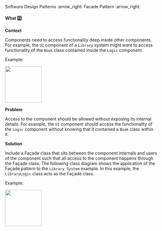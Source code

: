 <link rel="stylesheet" href="{{baseUrl}}/css/textbook.css">

<div class="website-content">

<div id="path">Software Design Patterns :arrow_right: Facade Pattern :arrow_right:</div>

<div id="title">

#### What :two:

</div>

<div id="body">

**Context**

Components need to access functionality deep inside other components. For example, the `UI` component of a `Library` system might want to access functionality of the `Book` class contained inside the `Logic` component.

<tip-box>

Example:

<img src="{{baseUrl}}/designPatterns/facade/what/images/textBook.png" height="120" />
<p/>

</tip-box>

**Problem**

Access to the component should be allowed without exposing its internal details. For example, the `UI` component should access the functionality of the `Logic` component without knowing that it contained a `Book` class within it.

**Solution**

Include a Façade class that sits between the component internals and users of the component such that all access to the component happens through the Façade class. The following class diagram shows the application of the Façade pattern to the `Library System` example. In this example, the `LibraryLogic` class acts as the Façade class.

<tip-box>

Example:

<img src="{{baseUrl}}/designPatterns/facade/what/images/textLibraryBook.png" height="120" />
<p/>

</tip-box>


</div>

</div>
